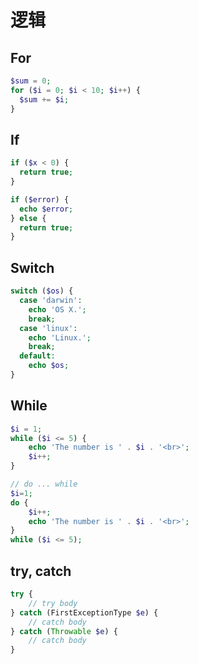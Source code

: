 # 逻辑

## For

```php
$sum = 0;
for ($i = 0; $i < 10; $i++) {
  $sum += $i;
}
```

## If

```php
if ($x < 0) {
  return true;
}

if ($error) {
  echo $error;
} else {
  return true;
}
```

## Switch

```php
switch ($os) {
  case 'darwin':
    echo 'OS X.';
    break;
  case 'linux':
    echo 'Linux.';
    break;
  default:
    echo $os;
}
```

## While

```php
$i = 1;
while ($i <= 5) {
    echo 'The number is ' . $i . '<br>';
    $i++;
}

// do ... while
$i=1;
do {
    $i++;
    echo 'The number is ' . $i . '<br>';
}
while ($i <= 5);
```

## try, catch

```php
try {
    // try body
} catch (FirstExceptionType $e) {
    // catch body
} catch (Throwable $e) {
    // catch body
}
```
